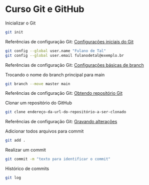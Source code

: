 # Curso Git e GitHub

Inicializar o Git
```sh
git init
```
Referências de configuração Git: [Configurações iniciais do Git](https://git-scm.com/book/pt-br/v2/Come%C3%A7ando-Configura%C3%A7%C3%A3o-Inicial-do-Git)
```sh
git config --global user.name "Fulano de Tal"
git config --global user.email fulanodetal@exemplo.br
```
Referências de configuração Git: [Configurações básicas de branch](https://git-scm.com/book/en/v2/Git-Branching-Branch-Management)

Trocando o nome do branch principal para main
```sh
git branch --move master main
```
Referências de configuração Git: [Obtendo repositório Git](https://git-scm.com/book/pt-br/v2/Fundamentos-de-Git-Obtendo-um-Reposit%C3%B3rio-Git)

Clonar um repositório do GitHub

```sh
git clone endereço-da-url-do-repositório-a-ser-clonado
```

Referências de configuração Git: [Gravando alterações](https://git-scm.com/book/pt-br/v2/Fundamentos-de-Git-Gravando-Altera%C3%A7%C3%B5es-em-Seu-Reposit%C3%B3rio)

Adicionar todos arquivos para commit

```sh
git add .
```
Realizar um commit

```sh
git commit -m "texto para identificar o commit"
```
Histórico de commits

```sh
git log
```
